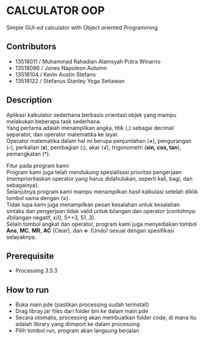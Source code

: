 # CALCULATOR OOP
Simple GUI-ed calculator with Object oriented Programming

## Contributors
- 13518011	/ Muhammad Rahadian Alamsyah Putra Winarno
- 13518086	/ Jones Napoleon Autumn
- 13518104	/ Kevin Austin Stefano
- 13518122	/ Stefanus Stanley Yoga Setiawan

## Description
Aplikasi kalkulator sederhana berbasis orientasi objek yang mampu melakukan beberapa task sederhana.\
Yang pertama adalah menampilkan angka, titik (**.**) sebagai decimal separator, dan operator matematika ke layar.\
Operator matematika dalam hal ini berupa  penjumlahan (**+**), pengurangan (**-**), perkalian (**x**), pembagian (**:**), akar (**√**), trigonometri (**sin, cos, tan**), pemangkatan (**^**).

Fitur pada program kami:\
Program kami juga telah mendukung spesialisasi prioritas pengerjaan (memprioritaskan operator yang harus didahulukan, seperti kali, bagi, dan sebagainya).\
Selanjutnya program kami mampu menampilkan hasil kalkulasi setelah diklik tombol sama dengan (**=**).\
Tidak lupa kami juga menampilkan pesan kesalahan untuk kesalahan sintaks dan pengerjaan tidak valid untuk bilangan dan operator (contohnya: √bilangan negatif, x/0, 5++3, 51..3).\
Selain tombol angkat dan operator, program kami juga menyediakan tombol **Ans**, **MC**, **MR**, **AC** (Clear), dan **<-** (Undo)  sesuai dengan spesifikasi selayaknya.

## Prerequisite
- Processing 3.5.3

## How to run
- Buka main.pde (pastikan processing sudah terinstall)
- Drag libray.jar files dari folder bin ke dalam main.pde
- Secara otomatis, processing akan membuatkan folder code, di mana itu adalah library yang diimport ke dalam processing
- Pilih tombol run, program akan langsung berjalan
